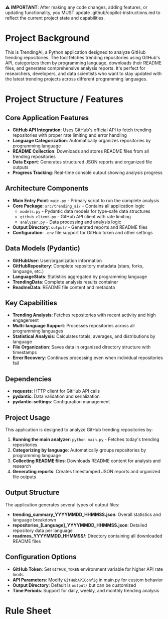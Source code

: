 <!-- Use this file to provide workspace-specific custom instructions to Copilot. For more details, visit https://code.visualstudio.com/docs/copilot/copilot-customization#_use-a-githubcopilotinstructionsmd-file -->

⚠️ **IMPORTANT**: After making any code changes, adding features, or updating functionality, you MUST update .github/copilot-instructions.md to reflect the current project state and capabilities.

# Project Background

This is TrendingAI, a Python application designed to analyze GitHub trending repositories. The tool fetches trending repositories using GitHub's API, categorizes them by programming language, downloads their README files, and generates comprehensive analysis reports. It's perfect for researchers, developers, and data scientists who want to stay updated with the latest trending projects across different programming languages.

# Project Structure / Features

## Core Application Features

- **GitHub API Integration**: Uses GitHub's official API to fetch trending repositories with proper rate limiting and error handling
- **Language Categorization**: Automatically organizes repositories by programming language
- **README Collection**: Downloads and stores README files from all trending repositories
- **Data Export**: Generates structured JSON reports and organized file outputs
- **Progress Tracking**: Real-time console output showing analysis progress

## Architecture Components

- **Main Entry Point**: `main.py` - Primary script to run the complete analysis
- **Core Package**: `src/trending_ai/` - Contains all application logic
    - `models.py` - Pydantic data models for type-safe data structures
    - `github_client.py` - GitHub API client with rate limiting
    - `analyzer.py` - Data processing and analysis logic
- **Output Directory**: `output/` - Generated reports and README files
- **Configuration**: `.env` file support for GitHub token and other settings

## Data Models (Pydantic)

- **GitHubUser**: User/organization information
- **GitHubRepository**: Complete repository metadata (stars, forks, language, etc.)
- **LanguageStats**: Statistics aggregated by programming language
- **TrendingData**: Complete analysis results container
- **ReadmeData**: README file content and metadata

## Key Capabilities

- **Trending Analysis**: Fetches repositories with recent activity and high engagement
- **Multi-language Support**: Processes repositories across all programming languages
- **Statistical Analysis**: Calculates totals, averages, and distributions by language
- **File Organization**: Saves data in organized directory structure with timestamps
- **Error Recovery**: Continues processing even when individual repositories fail

## Dependencies

- **requests**: HTTP client for GitHub API calls
- **pydantic**: Data validation and serialization
- **pydantic-settings**: Configuration management

## Project Usage

This application is designed to analyze GitHub trending repositories by:

1. **Running the main analyzer**: `python main.py` - Fetches today's trending repositories
2. **Categorizing by language**: Automatically groups repositories by programming language
3. **Collecting README files**: Downloads README content for analysis and research
4. **Generating reports**: Creates timestamped JSON reports and organized file outputs

## Output Structure

The application generates several types of output files:

- **trending_summary_YYYYMMDD_HHMMSS.json**: Overall statistics and language breakdown
- **repositories\_[Language]\_YYYYMMDD_HHMMSS.json**: Detailed repository data per language
- **readmes_YYYYMMDD_HHMMSS/**: Directory containing all downloaded README files

## Configuration Options

- **GitHub Token**: Set `GITHUB_TOKEN` environment variable for higher API rate limits
- **API Parameters**: Modify `GitHubAPIConfig` in main.py for custom behavior
- **Output Directory**: Default is `output/` but can be customized
- **Time Periods**: Support for daily, weekly, and monthly trending analysis

# Rule Sheet

<!-- This section outlines the coding standards, practices, and guidelines to follow when contributing to this project. It ensures consistency, maintainability, and quality across the codebase. -->

<!-- Example -->

<!-- ## Coding Style

- Follow `ruff-check` and `ruff-format` for code style and formatting using `pre-commit` hooks.
- Follow PEP 8 naming conventions:
    - snake_case for functions and variables
    - PascalCase for classes
    - UPPER_CASE for constants
- Follow the Python version specified in the `pyproject.toml` or `.python-version` file.
- Use pydantic model, and all pydantic models should include `Field`, and `description` should be included.
- Maximum line length of 99 characters
- Use absolute imports over relative imports
- Use `pytest` for testing, and all tests should be placed in the `tests/` directory

### Example

```python
from pydantic import BaseModel, Field


class User(BaseModel):
    """Example User model.

    Attributes:
        name (str): The name of the user
    """

    name: str = Field(..., description="The name of the user")


def foo(self, extra_input: str) -> str:
    """Example function.

    Args:
        extra_input (str): Extra input for the function

    Returns:
        str: Result of the function
    """
    return f"Hello, {self.name} and {extra_input}"
```

## Type Hints

- Use type hints for all function parameters and returns
- Use `TypeVar` for generic types
- Use `Protocol` for duck typing

## Documentation

- Use Google-style docstrings
- All documentation should be in English
- Use proper inline comments for better mkdocs support
- Document environment setup

## Dependencies

- Use `uv` for dependency management
- Separate dev dependencies by adding `--dev` flag when adding dependencies
    - Production:
        - Add Dependencies: `uv add <package>`
        - Remove Dependencies: `uv remove <package>`
    - Development:
        - Add Dependencies: `uv add <package> --dev`
        - Remove Dependencies: `uv remove <package> --dev`
- Regularly update dependencies -->
